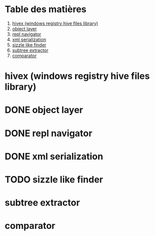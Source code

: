 
# Table des matières

1.  [hivex (windows registry hive files library)](#org3a81547)
2.  [object layer](#org2eb85fa)
3.  [repl navigator](#orgc90c47c)
4.  [xml serialization](#org31139c3)
5.  [sizzle like finder](#org2d27d34)
6.  [subtree extractor](#org4c4f1cb)
7.  [comparator](#orgc6f0d90)



<a id="org3a81547"></a>

# hivex (windows registry hive files library)


<a id="org2eb85fa"></a>

# DONE object layer


<a id="orgc90c47c"></a>

# DONE repl navigator


<a id="org31139c3"></a>

# DONE xml serialization


<a id="org2d27d34"></a>

# TODO sizzle like finder


<a id="org4c4f1cb"></a>

# subtree extractor


<a id="orgc6f0d90"></a>

# comparator

